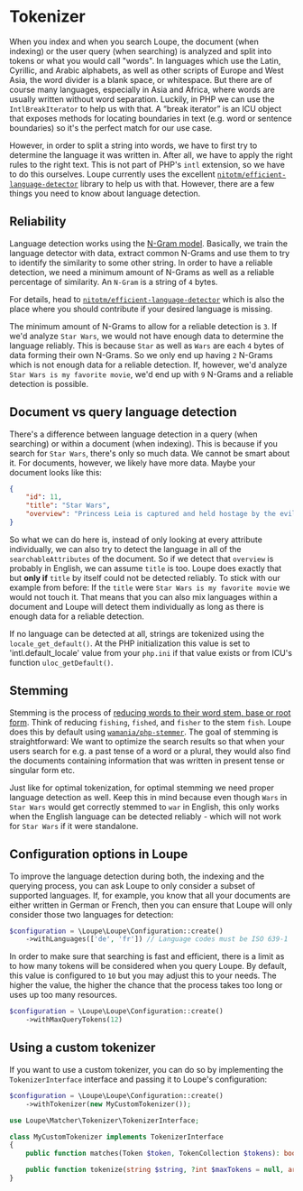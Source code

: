 # Tokenizer

When you index and when you search Loupe, the document (when indexing) or the user query (when searching) is analyzed 
and split into tokens or what you would call "words".  In languages which use the Latin, Cyrillic, and Arabic 
alphabets, as well as other scripts of Europe and West Asia, the word divider is a blank space, or whitespace. But 
there are of course many languages, especially in Asia and Africa, where words are usually written without word 
separation. Luckily, in PHP we can use the `IntlBreakIterator` to help us with that. A “break iterator” is an ICU 
object that exposes methods for locating boundaries in text (e.g. word or sentence boundaries) so it's the perfect 
match for our use case.

However, in order to split a string into words, we have to first try to determine the language it was written in. 
After all, we have to apply the right rules to the right text. This is not part of PHP's `intl` extension, so we have 
to do this ourselves. Loupe currently uses the excellent [`nitotm/efficient-language-detector`][Language_Detector] 
library to help us with that. However, there are a few things you need to know about language detection.

## Reliability

Language detection works using the [N-Gram model][N_Gram]. Basically, we train the language detector with data, 
extract common N-Grams and use them to try to identify the similarity to some other string. In order to have a 
reliable detection, we need a minimum amount of N-Grams as well as a reliable percentage of similarity. An `N-Gram` 
is a string of `4` bytes.

For details, head to [`nitotm/efficient-language-detector`][Language_Detector] which is also the place where you should 
contribute if your desired language is missing.

The minimum amount of N-Grams to allow for a reliable detection is `3`. If we'd analyze `Star Wars`, we would not 
have enough data to determine the language reliably. This is because `Star` as well as `Wars` are each `4` bytes of 
data forming their own N-Grams. So we only end up having `2` N-Grams which is not enough data for a reliable detection.
If, however, we'd analyze `Star Wars is my favorite movie`, we'd end up with `9` N-Grams and a reliable detection is 
possible.

## Document vs query language detection

There's a difference between language detection in a query (when searching) or within a document (when indexing). 
This is because if you search for `Star Wars`, there's only so much data. We cannot be smart about it. For documents,
however, we likely have more data. Maybe your document looks like this:

```json
{
    "id": 11,
    "title": "Star Wars",
    "overview": "Princess Leia is captured and held hostage by the evil Imperial forces..."
}
```

So what we can do here is, instead of only looking at every attribute individually, we can also try to detect the 
language in all of the `searchableAttributes` of the document. So if we detect that `overview` is probably in 
English, we can assume `title` is too. Loupe does exactly that but **only if** `title` by itself could not be 
detected reliably. To stick with our example from before: If the `title` were `Star Wars is my favorite movie` we 
would not touch it. That means that you can also mix languages within a document and Loupe will detect them 
individually as long as there is enough data for a reliable detection.

If no language can be detected at all, strings are tokenized using the `locale_get_default()`. At the PHP 
initialization this value is set to 'intl.default_locale' value from your `php.ini` if that value exists or from ICU's 
function `uloc_getDefault()`.

## Stemming

Stemming is the process of [reducing words to their word stem, base or root form][Stemming]. Think of reducing `fishing`,
`fished`, and `fisher` to the stem `fish`. Loupe does this by default using [`wamania/php-stemmer`][Stemmer]. The 
goal of stemming is straightforward: We want to optimize the search results so that when your users search for e.g. 
a past tense of a word or a plural, they would also find the documents containing information that was written in 
present tense or singular form etc.

Just like for optimal tokenization, for optimal stemming we need proper language detection as well. Keep this in 
mind because even though `Wars` in `Star Wars` would get correctly stemmed to `war` in English, this only works when 
the English language can be detected reliably - which will not work for `Star Wars` if it were standalone.

## Configuration options in Loupe

To improve the language detection during both, the indexing and the querying process, you can ask Loupe to only 
consider a subset of supported languages. If, for example, you know that all your documents are either written in 
German or French, then you can ensure that Loupe will only consider those two languages for detection:

```php
$configuration = \Loupe\Loupe\Configuration::create()
    ->withLanguages(['de', 'fr']) // Language codes must be ISO 639-1
```

In order to make sure that searching is fast and efficient, there is a limit as to how many tokens will be
considered when you query Loupe. By default, this value is configured to `10` but you may adjust this to your needs. The
higher the value, the higher the chance that the process takes too long or uses up too many resources.

```php
$configuration = \Loupe\Loupe\Configuration::create()
    ->withMaxQueryTokens(12)
```

## Using a custom tokenizer

If you want to use a custom tokenizer, you can do so by implementing the `TokenizerInterface`
interface and passing it to Loupe's configuration:

```php
$configuration = \Loupe\Loupe\Configuration::create()
    ->withTokenizer(new MyCustomTokenizer());
```

```php
use Loupe\Matcher\Tokenizer\TokenizerInterface;

class MyCustomTokenizer implements TokenizerInterface
{
    public function matches(Token $token, TokenCollection $tokens): bool;

    public function tokenize(string $string, ?int $maxTokens = null, array $stopWords = [], bool $includeStopWords = false): TokenCollection;
}
```

[Language_Detector]: https://github.com/nitotm/efficient-language-detector
[Stemmer]: https://github.com/wamania/php-stemmer
[N_Gram]: https://en.wikipedia.org/wiki/Word_n-gram_language_model
[Stemming]: https://en.wikipedia.org/wiki/Stemming
